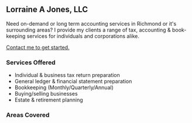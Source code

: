 ## Lorraine A Jones, LLC

Need on-demand or long term accounting services in Richmond or it's surrounding areas? I provide my clients a range of tax, accounting & book-keeping services for individuals and corporations alike. 

[Contact me to get started.](mailto:lorraine@lorraineajones.com)

### Services Offered

- Individual & business tax return preparation
- General ledger & financial statement preparation
- Bookkeeping (Monthly/Quarterly/Annual)
- Buying/selling businesses
- Estate & retirement planning

### Areas Covered
